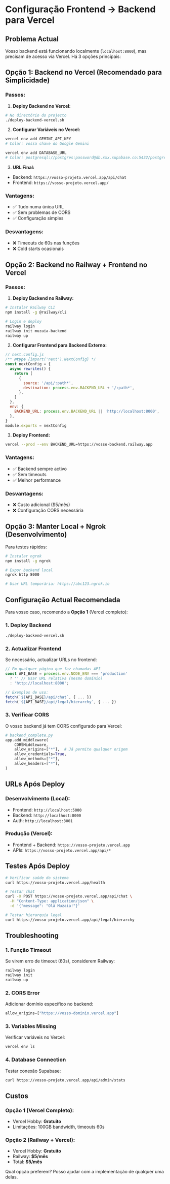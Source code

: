 # Configuração Frontend → Backend para Vercel

## Problema Actual
Vosso backend está funcionando localmente (`localhost:8000`), mas precisam de acesso via Vercel. Há 3 opções principais:

## Opção 1: Backend no Vercel (Recomendado para Simplicidade)

### Passos:
1. **Deploy Backend no Vercel:**
```bash
# No directório do projecto
./deploy-backend-vercel.sh
```

2. **Configurar Variáveis no Vercel:**
```bash
vercel env add GEMINI_API_KEY
# Colar: vossa chave do Google Gemini

vercel env add DATABASE_URL  
# Colar: postgresql://postgres:password@db.xxx.supabase.co:5432/postgres
```

3. **URL Final:**
- Backend: `https://vosso-projeto.vercel.app/api/chat`
- Frontend: `https://vosso-projeto.vercel.app/`

### Vantagens:
- ✅ Tudo numa única URL
- ✅ Sem problemas de CORS
- ✅ Configuração simples

### Desvantagens:  
- ❌ Timeouts de 60s nas funções
- ❌ Cold starts ocasionais

## Opção 2: Backend no Railway + Frontend no Vercel

### Passos:
1. **Deploy Backend no Railway:**
```bash
# Instalar Railway CLI
npm install -g @railway/cli

# Login e deploy
railway login
railway init muzaia-backend
railway up
```

2. **Configurar Frontend para Backend Externo:**
```javascript
// next.config.js
/** @type {import('next').NextConfig} */
const nextConfig = {
  async rewrites() {
    return [
      {
        source: '/api/:path*',
        destination: process.env.BACKEND_URL + '/:path*',
      },
    ]
  },
  env: {
    BACKEND_URL: process.env.BACKEND_URL || 'http://localhost:8000',
  },
}
module.exports = nextConfig
```

3. **Deploy Frontend:**
```bash
vercel --prod --env BACKEND_URL=https://vosso-backend.railway.app
```

### Vantagens:
- ✅ Backend sempre activo
- ✅ Sem timeouts
- ✅ Melhor performance

### Desvantagens:
- ❌ Custo adicional ($5/mês)
- ❌ Configuração CORS necessária

## Opção 3: Manter Local + Ngrok (Desenvolvimento)

Para testes rápidos:
```bash
# Instalar ngrok
npm install -g ngrok

# Expor backend local
ngrok http 8000

# Usar URL temporária: https://abc123.ngrok.io
```

## Configuração Actual Recomendada

Para vosso caso, recomendo a **Opção 1** (Vercel completo):

### 1. Deploy Backend
```bash
./deploy-backend-vercel.sh
```

### 2. Actualizar Frontend
Se necessário, actualizar URLs no frontend:

```javascript
// Em qualquer página que faz chamadas API
const API_BASE = process.env.NODE_ENV === 'production' 
  ? '' // Usar URL relativa (mesmo domínio)
  : 'http://localhost:8000';

// Exemplos de uso:
fetch(`${API_BASE}/api/chat`, { ... })
fetch(`${API_BASE}/api/legal/hierarchy`, { ... })
```

### 3. Verificar CORS
O vosso backend já tem CORS configurado para Vercel:

```python
# backend_complete.py
app.add_middleware(
    CORSMiddleware,
    allow_origins=["*"],  # Já permite qualquer origem
    allow_credentials=True,
    allow_methods=["*"],
    allow_headers=["*"],
)
```

## URLs Após Deploy

### Desenvolvimento (Local):
- Frontend: `http://localhost:5000`
- Backend: `http://localhost:8000`
- Auth: `http://localhost:3001`

### Produção (Vercel):
- Frontend + Backend: `https://vosso-projeto.vercel.app`
- APIs: `https://vosso-projeto.vercel.app/api/*`

## Testes Após Deploy

```bash
# Verificar saúde do sistema
curl https://vosso-projeto.vercel.app/health

# Testar chat
curl -X POST https://vosso-projeto.vercel.app/api/chat \
  -H "Content-Type: application/json" \
  -d '{"message": "Olá Muzaia!"}'

# Testar hierarquia legal
curl https://vosso-projeto.vercel.app/api/legal/hierarchy
```

## Troubleshooting

### 1. Função Timeout
Se virem erro de timeout (60s), considerem Railway:
```bash
railway login
railway init
railway up
```

### 2. CORS Error
Adicionar domínio específico no backend:
```python
allow_origins=["https://vosso-dominio.vercel.app"]
```

### 3. Variables Missing
Verificar variáveis no Vercel:
```bash
vercel env ls
```

### 4. Database Connection
Testar conexão Supabase:
```bash
curl https://vosso-projeto.vercel.app/api/admin/stats
```

## Custos

### Opção 1 (Vercel Completo):
- Vercel Hobby: **Gratuito**
- Limitações: 100GB bandwidth, timeouts 60s

### Opção 2 (Railway + Vercel):
- Vercel Hobby: **Gratuito**  
- Railway: **$5/mês**
- Total: **$5/mês**

Qual opção preferem? Posso ajudar com a implementação de qualquer uma delas.